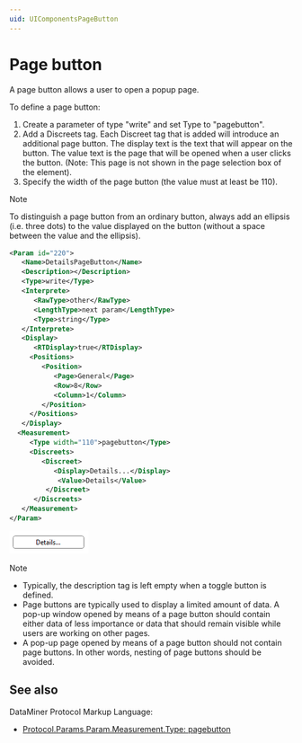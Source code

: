 ```yaml
---
uid: UIComponentsPageButton
---
```


# Page button

A page button allows a user to open a popup page.

To define a page button:

1. Create a parameter of type "write" and set Type to "pagebutton".
1. Add a Discreets tag. Each Discreet tag that is added will introduce an additional page button. The display text is the text that will appear on the button. The value text is the page that will be opened when a user clicks the button. (Note: This page is not shown in the page selection box of the element).
1. Specify the width of the page button (the value must at least be 110).

> [!NOTE]
> To distinguish a page button from an ordinary button, always add an ellipsis (i.e. three dots) to the value displayed on the button (without a space between the value and the ellipsis).

```xml
<Param id="220">
   <Name>DetailsPageButton</Name>
   <Description></Description>
   <Type>write</Type>
   <Interprete>
      <RawType>other</RawType>
      <LengthType>next param</LengthType>
      <Type>string</Type>
   </Interprete>
   <Display>
      <RTDisplay>true</RTDisplay>
     <Positions>
        <Position>
           <Page>General</Page>
           <Row>8</Row>
           <Column>1</Column>
        </Position>
     </Positions>
   </Display>
  <Measurement>
     <Type width="110">pagebutton</Type>
     <Discreets>
        <Discreet>
           <Display>Details...</Display>
            <Value>Details</Value>
         </Discreet>
      </Discreets>
   </Measurement>
</Param>
```

![alt text](../../images/uipagebutton.png "DataMiner Cube page button")

> [!NOTE]
> 
> - Typically, the description tag is left empty when a toggle button is defined.
> - Page buttons are typically used to display a limited amount of data. A pop-up window opened by means of a page button should contain either data of less importance or data that should remain visible while users are working on other pages.
> - A pop-up page opened by means of a page button should not contain page buttons. In other words, nesting of page buttons should be avoided.

## See also

DataMiner Protocol Markup Language:

- [Protocol.Params.Param.Measurement.Type: pagebutton](xref:Protocol.Params.Param.Measurement.Type#pagebutton)
